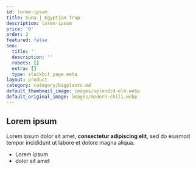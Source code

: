 ```yaml
---
id: lorem-ipsum
title: Suna | Egyptian Trap
description: lorem-ipsum
price: '0'
order: 2
featured: false
seo:
  title: ''
  description: ''
  robots: []
  extra: []
  type: stackbit_page_meta
layout: product
category: category/bigplants.md
default_thumbnail_image: images/splendid-elm.webp
default_original_image: images/modern-chili.webp
---
```

## Lorem ipsum

Lorem ipsum dolor sit amet, **consectetur adipiscing elit**, sed do eiusmod tempor incididunt ut labore et dolore magna aliqua.

- Lorem ipsum
- dolor sit amet